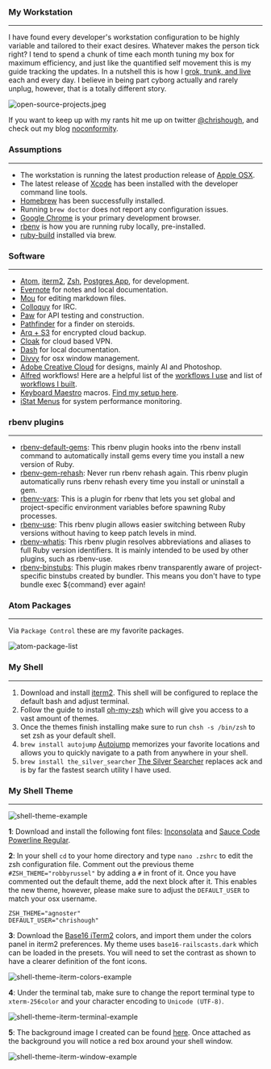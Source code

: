 ### My Workstation
----
I have found every developer's workstation configuration to be highly variable and tailored to their exact desires.  Whatever makes the person tick right?  I tend to spend a chunk of time each month tuning my box for maximum efficiency, and just like the quantified self movement this is my guide tracking the updates.  In a nutshell this is how I [grok, trunk, and live](href="http://www.youtube.com/watch?v=Qi_AAqi0RZM) each and every day. I believe in being part cyborg actually and rarely unplug, however, that is a totally different story.

![open-source-projects.jpeg](https://github.com/chrishough/myconfigurations/raw/master/graphics/open-source-projects.jpeg)

If you want to keep up with my rants hit me up on twitter [@chrishough](http://twitter.com/chrishough), and check out my blog [noconformity](http://noconformity.com).

### Assumptions
----
* The workstation is running the latest production release of [Apple OSX](http://www.apple.com/osx/).
* The latest release of [Xcode](https://developer.apple.com/xcode/) has been installed with the developer command line tools.
* [Homebrew](http://brew.sh/) has been successfully installed.
* Running ```brew doctor``` does not report any configuration issues.
* [Google Chrome](http://www.google.com/chrome) is your primary development browser.
* [rbenv](https://github.com/sstephenson/rbenv) is how you are running ruby locally, pre-installed.
* [ruby-build](https://github.com/sstephenson/ruby-build) installed via brew.

### Software
----

* [Atom](https://atom.io/), [iterm2](http://www.iterm2.com/#/section/home), [Zsh](http://www.zsh.org/), [Postgres App](http://postgresapp.com/), for development.
* [Evernote](http://evernote.com/) for notes and local documentation.
* [Mou](http://mouapp.com/) for editing markdown files.
* [Colloquy](http://colloquy.info/) for IRC.
* [Paw](https://luckymarmot.com/paw) for API testing and construction.
* [Pathfinder](http://cocoatech.com/pathfinder/) for a finder on steroids.
* [Arq + S3](http://www.haystacksoftware.com/arq/) for encrypted cloud backup.
* [Cloak](https://www.getcloak.com/) for cloud based VPN.
* [Dash](http://kapeli.com/dash) for local documentation.
* [Divvy](https://mizage.com/divvy/) for osx window management.
* [Adobe Creative Cloud](http://www.adobe.com/) for designs, mainly AI and Photoshop.
* [Alfred](http://www.alfredapp.com/) workflows! Here are a helpful list of the [workflows I use](https://github.com/chrishough/myconfigurations/tree/master/software/alfredapp/community.md) and list of [workflows I built](https://github.com/chrishough/myconfigurations/tree/master/software/alfredapp/noconformity.md).
* [Keyboard Maestro](http://www.keyboardmaestro.com/main/) macros. [Find my setup here](https://github.com/chrishough/myconfigurations/tree/master/software/maestro/noconformity.md).
* [iStat Menus](http://bjango.com/mac/istatmenus/) for system performance monitoring.


### rbenv plugins
----
* [rbenv-default-gems](https://github.com/sstephenson/rbenv-default-gems): This rbenv plugin hooks into the rbenv install command to automatically install gems every time you install a new version of Ruby.
* [rbenv-gem-rehash](https://github.com/sstephenson/rbenv-gem-rehash): Never run rbenv rehash again. This rbenv plugin automatically runs rbenv rehash every time you install or uninstall a gem.
* [rbenv-vars](https://github.com/sstephenson/rbenv-vars): This is a plugin for rbenv that lets you set global and project-specific environment variables before spawning Ruby processes.
* [rbenv-use](https://github.com/rkh/rbenv-use): This rbenv plugin allows easier switching between Ruby versions without having to keep patch levels in mind.
* [rbenv-whatis](https://github.com/rkh/rbenv-whatis): This rbenv plugin resolves abbreviations and aliases to full Ruby version identifiers. It is mainly intended to be used by other plugins, such as rbenv-use.
* [rbenv-binstubs](https://github.com/ianheggie/rbenv-binstubs): This plugin makes rbenv transparently aware of project-specific binstubs created by bundler. This means you don't have to type bundle exec ${command} ever again!

### Atom Packages
----
Via `Package Control` these are my favorite packages.  

![atom-package-list](https://github.com/chrishough/myconfigurations/raw/master/graphics/atom/atom-package-list.png)

### My Shell
----
1. Download and install [iterm2](http://www.iterm2.com).  This shell will be configured to replace the default bash and adjust terminal.
2. Follow the guide to install [oh-my-zsh](https://github.com/robbyrussell/oh-my-zsh) which will give you access to a vast amount of themes.
3. Once the themes finish installing make sure to run ```chsh -s /bin/zsh``` to set zsh as your default shell.
4. ```brew install autojump``` [Autojump](https://github.com/joelthelion/autojump) memorizes your favorite locations and allows you to quickly navigate to a path from anywhere in your shell.
5. ```brew install the_silver_searcher``` [The Silver Searcher](https://github.com/ggreer/the_silver_searcher) replaces ack and is by far the fastest search utility I have used.


### My Shell Theme
----
![shell-theme-example](https://github.com/chrishough/myconfigurations/raw/master/graphics/shell-screenshots/shell-theme-example.png)

**1**: Download and install the following font files: [Inconsolata](http://levien.com/type/myfonts/inconsolata.html) and [Sauce Code Powerline Regular](https://github.com/Lokaltog/powerline-fonts).

**2**: In your shell ```cd``` to your home directory and type ```nano .zshrc``` to edit the zsh configuration file. Comment out the previous theme ```#ZSH_THEME="robbyrussel"``` by adding a ```#``` in front of it. Once you have commented out the default theme, add the next block after it.  This enables the new theme, however, please make sure to adjust the ```DEFAULT_USER``` to match your osx username.

```
ZSH_THEME="agnoster"
DEFAULT_USER="chrishough"
```

**3**: Download the [Base16 iTerm2](https://github.com/chriskempson/base16-iterm2) colors, and import them under the colors panel in iterm2 preferences. My theme uses ```base16-railscasts.dark``` which can be loaded in the presets.  You will need to set the contrast as shown to have a clearer definition of the font icons.

![shell-theme-iterm-colors-example](https://github.com/chrishough/myconfigurations/raw/master/graphics/shell-screenshots/shell-theme-iterm-colors-example.png)

**4**: Under the terminal tab, make sure to change the report terminal type to ```xterm-256color``` and your character encoding to ```Unicode (UTF-8)```.

![shell-theme-iterm-terminal-example](https://github.com/chrishough/myconfigurations/raw/master/graphics/shell-screenshots/shell-theme-iterm-terminal-example.png)

**5**: The background image I created can be found [here](https://github.com/chrishough/myconfigurations/raw/master/graphics/terminal-background.png).  Once attached as the background you will notice a red box around your shell window.  

![shell-theme-iterm-window-example](https://github.com/chrishough/myconfigurations/raw/master/graphics/shell-screenshots/shell-theme-iterm-window-example.png)
